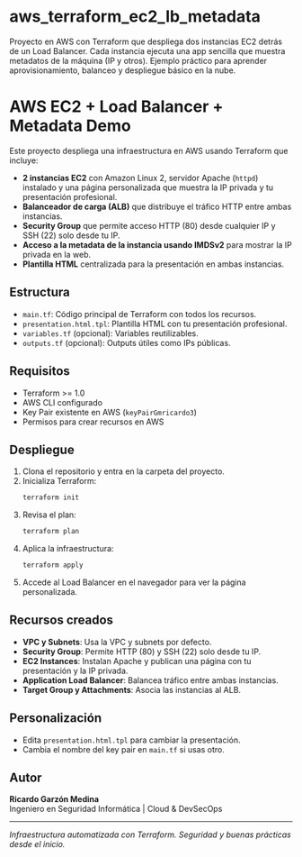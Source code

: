 # aws_terraform_ec2_lb_metadata
Proyecto en AWS con Terraform que despliega dos instancias EC2 detrás de un Load Balancer. Cada instancia ejecuta una app sencilla que muestra metadatos de la máquina (IP y otros). Ejemplo práctico para aprender aprovisionamiento, balanceo y despliegue básico en la nube.

# AWS EC2 + Load Balancer + Metadata Demo

Este proyecto despliega una infraestructura en AWS usando Terraform que incluye:

- **2 instancias EC2** con Amazon Linux 2, servidor Apache (`httpd`) instalado y una página personalizada que muestra la IP privada y tu presentación profesional.
- **Balanceador de carga (ALB)** que distribuye el tráfico HTTP entre ambas instancias.
- **Security Group** que permite acceso HTTP (80) desde cualquier IP y SSH (22) solo desde tu IP.
- **Acceso a la metadata de la instancia usando IMDSv2** para mostrar la IP privada en la web.
- **Plantilla HTML** centralizada para la presentación en ambas instancias.

## Estructura

- `main.tf`: Código principal de Terraform con todos los recursos.
- `presentation.html.tpl`: Plantilla HTML con tu presentación profesional.
- `variables.tf` (opcional): Variables reutilizables.
- `outputs.tf` (opcional): Outputs útiles como IPs públicas.

## Requisitos

- Terraform >= 1.0
- AWS CLI configurado
- Key Pair existente en AWS (`keyPairGmricardo3`)
- Permisos para crear recursos en AWS

## Despliegue

1. Clona el repositorio y entra en la carpeta del proyecto.
2. Inicializa Terraform:
   ```bash
   terraform init
   ```
3. Revisa el plan:
   ```bash
   terraform plan
   ```
4. Aplica la infraestructura:
   ```bash
   terraform apply
   ```
5. Accede al Load Balancer en el navegador para ver la página personalizada.

## Recursos creados

- **VPC y Subnets**: Usa la VPC y subnets por defecto.
- **Security Group**: Permite HTTP (80) y SSH (22) solo desde tu IP.
- **EC2 Instances**: Instalan Apache y publican una página con tu presentación y la IP privada.
- **Application Load Balancer**: Balancea tráfico entre ambas instancias.
- **Target Group y Attachments**: Asocia las instancias al ALB.

## Personalización

- Edita `presentation.html.tpl` para cambiar la presentación.
- Cambia el nombre del key pair en `main.tf` si usas otro.

## Autor

**Ricardo Garzón Medina**  
Ingeniero en Seguridad Informática | Cloud & DevSecOps

---

*Infraestructura automatizada con Terraform. Seguridad y buenas prácticas desde el inicio.*